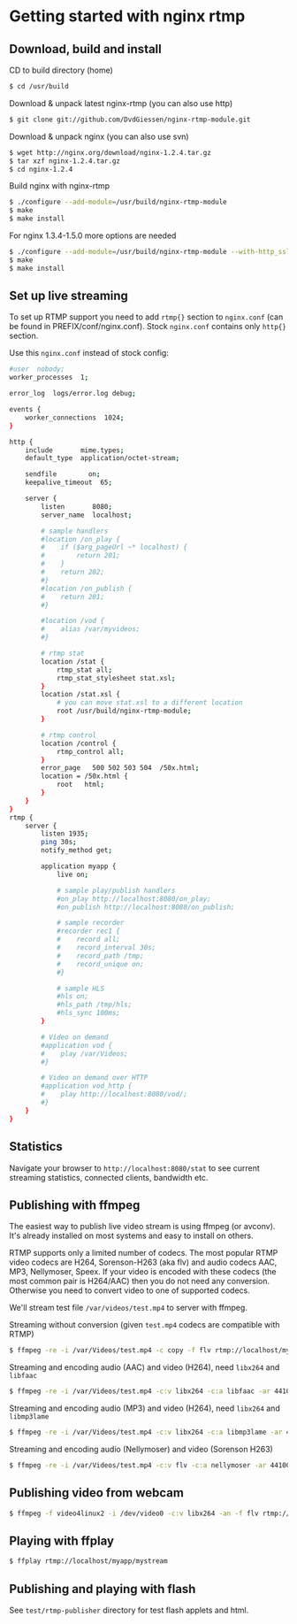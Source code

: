 # Getting started with nginx rtmp

## Download, build and install

CD to build directory (home)
```sh
$ cd /usr/build
```

Download & unpack latest nginx-rtmp (you can also use http)
```sh
$ git clone git://github.com/DvdGiessen/nginx-rtmp-module.git
```

Download & unpack nginx (you can also use svn)

```sh
$ wget http://nginx.org/download/nginx-1.2.4.tar.gz
$ tar xzf nginx-1.2.4.tar.gz
$ cd nginx-1.2.4
```

Build nginx with nginx-rtmp
```sh
$ ./configure --add-module=/usr/build/nginx-rtmp-module
$ make
$ make install
```

For nginx 1.3.4-1.5.0 more options are needed
```sh
$ ./configure --add-module=/usr/build/nginx-rtmp-module --with-http_ssl_module
$ make
$ make install
```

## Set up live streaming

To set up RTMP support you need to add `rtmp{}` section to `nginx.conf` (can be found in PREFIX/conf/nginx.conf). Stock `nginx.conf` contains only `http{}` section.

Use this `nginx.conf` instead of stock config:
```sh
#user  nobody;
worker_processes  1;

error_log  logs/error.log debug;

events {
    worker_connections  1024;
}

http {
    include       mime.types;
    default_type  application/octet-stream;

    sendfile        on;
    keepalive_timeout  65;

    server {
        listen       8080;
        server_name  localhost;

        # sample handlers
        #location /on_play {
        #    if ($arg_pageUrl ~* localhost) {
        #        return 201;
        #    }
        #    return 202;
        #}
        #location /on_publish {
        #    return 201;
        #}

        #location /vod {
        #    alias /var/myvideos;
        #}

        # rtmp stat
        location /stat {
            rtmp_stat all;
            rtmp_stat_stylesheet stat.xsl;
        }
        location /stat.xsl {
            # you can move stat.xsl to a different location
            root /usr/build/nginx-rtmp-module;
        }

        # rtmp control
        location /control {
            rtmp_control all;
        }
        error_page   500 502 503 504  /50x.html;
        location = /50x.html {
            root   html;
        }
    }
}
rtmp {
    server {
        listen 1935;
        ping 30s;
        notify_method get;

        application myapp {
            live on;

            # sample play/publish handlers
            #on_play http://localhost:8080/on_play;
            #on_publish http://localhost:8080/on_publish;

            # sample recorder
            #recorder rec1 {
            #    record all;
            #    record_interval 30s;
            #    record_path /tmp;
            #    record_unique on;
            #}

            # sample HLS
            #hls on;
            #hls_path /tmp/hls;
            #hls_sync 100ms;
        }

        # Video on demand
        #application vod {
        #    play /var/Videos;
        #}

        # Video on demand over HTTP
        #application vod_http {
        #    play http://localhost:8080/vod/;
        #}
    }
}
```

## Statistics

Navigate your browser to `http://localhost:8080/stat` to see current
streaming statistics, connected clients, bandwidth etc.

## Publishing with ffmpeg

The easiest way to publish live video stream is using ffmpeg (or avconv).
It's already installed on most systems and easy to install on others.

RTMP supports only a limited number of codecs. The most popular RTMP video
codecs are H264, Sorenson-H263 (aka flv) and audio codecs AAC, MP3,
Nellymoser, Speex. If your video is encoded with these codecs
(the most common pair is H264/AAC) then you do not need any conversion.
Otherwise you need to convert video to one of supported codecs.

We'll stream test file `/var/videos/test.mp4` to server with ffmpeg.

Streaming without conversion (given `test.mp4` codecs are compatible with RTMP)
```sh
$ ffmpeg -re -i /var/Videos/test.mp4 -c copy -f flv rtmp://localhost/myapp/mystream
```

Streaming and encoding audio (AAC) and video (H264), need `libx264` and `libfaac`
```sh
$ ffmpeg -re -i /var/Videos/test.mp4 -c:v libx264 -c:a libfaac -ar 44100 -ac 1 -f flv rtmp://localhost/myapp/mystream
```

Streaming and encoding audio (MP3) and video (H264), need `libx264` and `libmp3lame`
```sh
$ ffmpeg -re -i /var/Videos/test.mp4 -c:v libx264 -c:a libmp3lame -ar 44100 -ac 1 -f flv rtmp://localhost/myapp/mystream
```

Streaming and encoding audio (Nellymoser) and video (Sorenson H263)
```sh
$ ffmpeg -re -i /var/Videos/test.mp4 -c:v flv -c:a nellymoser -ar 44100 -ac 1 -f flv rtmp://localhost/myapp/mystream
```

## Publishing video from webcam
```sh
$ ffmpeg -f video4linux2 -i /dev/video0 -c:v libx264 -an -f flv rtmp://localhost/myapp/mystream
```

## Playing with ffplay
```sh
$ ffplay rtmp://localhost/myapp/mystream
```

## Publishing and playing with flash

See `test/rtmp-publisher` directory for test flash applets and html.
